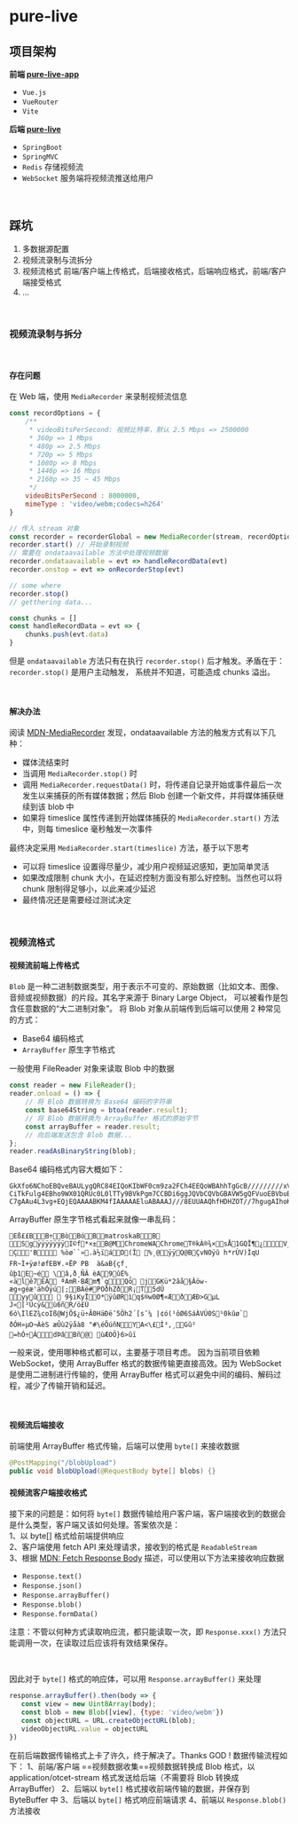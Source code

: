# pure-live

## 项目架构

**前端 [pure-live-app](https://github.com/gnl00/pure-live-web)**

* `Vue.js`
* `VueRouter`
* `Vite`

**后端 [pure-live](https://github.com/gnl00/pure-live)**
* `SpringBoot`
* `SpringMVC`
* `Redis` 存储视频流
* `WebSocket` 服务端将视频流推送给用户

<br>

## 踩坑

1. 多数据源配置
2. 视频流录制与流拆分
3. 视频流格式
   前端/客户端上传格式，后端接收格式，后端响应格式，前端/客户端接受格式
4. ...

<br>

### 视频流录制与拆分

<br>

#### 存在问题

在 Web 端，使用 `MediaRecorder` 来录制视频流信息

```javascript
const recordOptions = {
    /**
     * videoBitsPerSecond: 视频比特率，默认 2.5 Mbps => 2500000
     * 360p => 1 Mbps
     * 480p => 2.5 Mbps
     * 720p => 5 Mbps
     * 1080p => 8 Mbps
     * 1440p => 16 Mbps
     * 2160p => 35 ~ 45 Mbps
     */
    videoBitsPerSecond : 8000000,
    mimeType : 'video/webm;codecs=h264'
}

// 传入 stream 对象
const recorder = recorderGlobal = new MediaRecorder(stream, recordOptions);
recorder.start() // 开始录制视频
// 需要在 ondataavailable 方法中处理视频数据
recorder.ondataavailable = evt => handleRecordData(evt)
recorder.onstop = evt => onRecorderStop(evt)

// some where
recorder.stop()
// getthering data...

const chunks = []
const handleRecordData = evt => {
    chunks.push(evt.data)
}

```
但是 `ondataavailable` 方法只有在执行 `recorder.stop()` 后才触发。矛盾在于：`recorder.stop()` 是用户主动触发，
系统并不知道，可能造成 chunks 溢出。

<br>

#### 解决办法

阅读 [MDN-MediaRecorder](https://developer.mozilla.org/zh-CN/docs/Web/API/MediaRecorder/dataavailable_event) 发现，ondataavailable 方法的触发方式有以下几种：
* 媒体流结束时
* 当调用 `MediaRecorder.stop()` 时
* 调用 `MediaRecorder.requestData()` 时，将传递自记录开始或事件最后一次发生以来捕获的所有媒体数据；然后 Blob 创建一个新文件，并将媒体捕获继续到该 blob 中
* 如果将 timeslice 属性传递到开始媒体捕获的 `MediaRecorder.start()` 方法中，则每 timeslice 毫秒触发一次事件

最终决定采用 `MediaRecorder.start(timeslice)` 方法，基于以下思考
* 可以将 timeslice 设置得尽量少，减少用户视频延迟感知，更加简单灵活
* 如果改成限制 chunk 大小，在延迟控制方面没有那么好控制。当然也可以将 chunk 限制得足够小，以此来减少延迟
* 最终情况还是需要经过测试决定

<br>

### 视频流格式

#### 视频流前端上传格式

`Blob` 是一种二进制数据类型，用于表示不可变的、原始数据（比如文本、图像、音频或视频数据）的片段。其名字来源于 Binary Large Object， 可以被看作是包含任意数据的“大二进制对象”。
将 Blob 对象从前端传到后端可以使用 2 种常见的方式：
* Base64 编码格式
* `ArrayBuffer` 原生字节格式

一般使用 FileReader 对象来读取 Blob 中的数据
```javascript
const reader = new FileReader();
reader.onload = () => {
    // 将 Blob 数据转换为 Base64 编码的字符串
    const base64String = btoa(reader.result);
    // 将 Blob 数据转换为 ArrayBuffer 格式的原始字节
    const arrayBuffer = reader.result;
    // 向后端发送包含 Blob 数据...
};
reader.readAsBinaryString(blob);
```

Base64 编码格式内容大概如下：
```text
GkXfo6NChoEBQveBAULygQRC84EIQoKIbWF0cm9za2FCh4EEQoWBAhhTgGcB/////////xVJqWaZKtexgw9CQE2AhkNocm9tZVdBhkNocm9tZRZUrmvArr7XgQFzxYcmH
CiTkFulg4EBho9WX01QRUc0L0lTTy9BVkPgm7CCBDi6ggJQVbCQVbGBAVW5gQFVuoEBVbuBAR9DtnUB/////////+eBAKMgkKGBAACAAAAAASdCAB+JixACICXy+ABgYA
C7gAAu4L3vg+EQjEQAAAABKM4fIAAAAAEluABAAAJ///8EUUAAQhfHDHZOT//7hgugAIhoKnLZVinMkQ+TcZEGVSBGUn7MK//4IfhmkUVCpS6ky1AQCQhQgACIQgngJmFCe+cAZrgUgQ37/
```

ArrayBuffer 原生字节格式看起来就像一串乱码：
```text
Eß££BB÷BòBóBmatroskaBBSgÿÿÿÿÿÿÿI©f*×±B@MChromeWAChromeT®kÀ®¾×sÅ1GQÏ¶¿V_MPEG4/ISO/AVCà°8ºPU°U±U¹UºU»C¶uÿÿÿÿÿÿÿç £ Ç     'B  %òø `` » .à½ïáD   (Î    %¸ @ ÿÿQ@ BÇvNOÿû  h*rÙV)ÌqU FR~Ì+ÿø!øfEB¥.¤ËP	P B	à&aB{ç f¸
ûþ1E~é \â,ð¸ÑÂ  èA9ûÉ%¸
«älê7ÈÀ ªAmR·BÆm¶`gQö­ jGKü*2ãå§Âöw­æg¤géæ'ähÓÿú|;BÁë#POðhZðR¡T5dÛ yyû    9§iKyÏO*ÿûØRìq$®w0Ø¶«ÆðÆÐ>GµL
J«[²Úcÿ­&ù6ñR/ö£Ú
6ó\Ìl EZ¾ coIß@WjÕ$¿ü÷Ã0 HäÐë¯5Öh2´[s¯¼    |¢ó(¹ôØ6SáÀVÚ0S¹0kûø`
ðÓH»µO ¬À èS	æÛù2ÿåà8  "#\éÕúñN YA<\£Ì³,¸Gû² =hÓ÷ÁdÞâBñ @ ùÆOÖ}6>ûï
```

一般来说，使用哪种格式都可以，主要基于项目考虑。
因为当前项目依赖 WebSocket，使用 ArrayBuffer 格式的数据传输更直接高效。因为 WebSocket 是使用二进制进行传输的，使用 ArrayBuffer 格式可以避免中间的编码、解码过程，减少了传输开销和延迟。

<br>

#### 视频流后端接收

前端使用 ArrayBuffer 格式传输，后端可以使用 `byte[]` 来接收数据
```java
@PostMapping("/blobUpload")
public void blobUpload(@RequestBody byte[] blobs) {}
```

#### 视频流客户端接收格式

接下来的问题是：如何将 `byte[]` 数据传输给用户客户端，客户端接收到的数据会是什么类型，客户端又该如何处理。答案依次是：
<br>
1、以 byte[] 格式给前端提供响应
<br>
2、客户端使用 fetch API 来处理请求，接收到的格式是 `ReadableStream`
<br>
3、根据 [MDN: Fetch Response Body](https://developer.mozilla.org/zh-CN/docs/Web/API/Fetch_API/Using_Fetch#body) 描述，可以使用以下方法来接收响应数据
* `Response.text()`
* `Response.json()`
* `Response.arrayBuffer()`
* `Response.blob()`
* `Response.formData()`

注意：不管以何种方式读取响应流，都只能读取一次，即 `Response.xxx()` 方法只能调用一次，在读取过后应该将有效结果保存。

<br>

因此对于 `byte[]` 格式的响应体，可以用 `Response.arrayBuffer()` 来处理
```javascript
response.arrayBuffer().then(body => {
   const view = new Uint8Array(body);
   const blob = new Blob([view], {type: 'video/webm'})
   const objectURL = URL.createObjectURL(blob);
   videoObjectURL.value = objectURL
})
```

在前后端数据传输格式上卡了许久，终于解决了。Thanks GOD ! 数据传输流程如下：
1、前端/客户端 ==视频数据收集==视频数据转换成 Blob 格式，以 application/otcet-stream 格式发送给后端（不需要将 Blob 转换成 ArrayBuffer）
2、后端以 `byte[]` 格式接收前端传输的数据，并保存到 ByteBuffer 中
3、后端以 `byte[]` 格式响应前端请求
4、前端以 `Response.blob()` 方法接收


